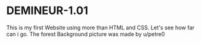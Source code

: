 # DEMINEUR-1.01
This is my first Website using more than HTML and CSS. Let's see how far can i go.
The forest Background picture was made by u/petre0
